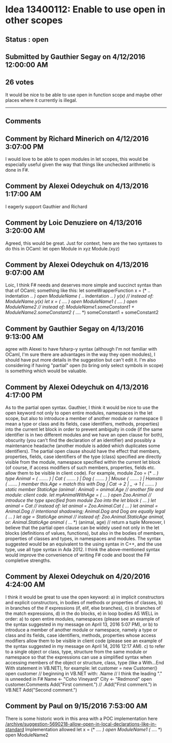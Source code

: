 # Idea 13400112: Enable to use open in other scopes #

## Status : open

## Submitted by Gauthier Segay on 4/12/2016 12:00:00 AM

## 26 votes

It would be nice to be able to use open in function scope and maybe other places where it currently is illegal.


------------------------
## Comments


## Comment by Richard Minerich on 4/12/2016 3:07:00 PM
I would love to be able to open modules in let scopes, this would be especially useful given the way that things like unchecked arithmetic is done in F#.


## Comment by Alexei Odeychuk on 4/13/2016 1:17:00 AM
I eagerly support Gauthier and Richard


## Comment by Loic Denuziere on 4/13/2016 3:20:00 AM
Agreed, this would be great. Just for context, here are the two syntaxes to do this in OCaml:
let open Module in xyz
Module.(xyz)


## Comment by Alexei Odeychuk on 4/13/2016 9:07:00 AM
Loic, I think F# needs and deserves more simple and succinct syntax than that of OCaml; something like this:
let someWrapperFunction x =
(* .. indentation .. *) open ModuleName
(* .. indentation .. *) y(x) // instead of: ModuleName.y(x)
let x =
(* .... *) open ModuleName1
(* .... *) open ModuleName2
// instead of: ModuleName1.someConstant1 + ModuleName2.someConstant2
(* .... *) someConstant1 + someConstant2


## Comment by Gauthier Segay on 4/13/2016 9:13:00 AM
agree with Alexei to have fsharp-y syntax (although I'm not familiar with OCaml, I'm sure there are advantages in the way they open modules), I should have put more details in the suggestion but can't edit it.
I'm also considering if having "partial" open (to bring only select symbols in scope) is something which would be valuable.


## Comment by Alexei Odeychuk on 4/13/2016 4:17:00 PM
As to the partial open syntax.
Gauthier, I think it would be nice to use the open keyword not only to open entire modules, namespaces in the let scope, but also to introduce a member of another module or namespace (I mean a type or class and its fields, case identifiers, methods, properties) into the current let block in order to prevent ambiguity in code (if the same identifier is in two different modules and we have an open clause for both), obscurity (you can't find the declaration of an identifier) and possibly a maintenance headache (another module is added which duplicates some identifiers).
The partial open clause should have the effect that members, properties, fields, case identifiers of the type (class) specified are directly visible from the module, namespace specified within the current let block (of course, if access modifiers of such members, properties, fields etc. allow them to be visible in client code).
For example,
module Zoo =
(* .. *) type Animal =
(* ….... *) | Cat
(* ….... *) | Dog
(* ….... *) | Mouse
(* ….... *) | Hamster
(* ….... *) member this.Age = match this with Dog | Cat -> 2 | _ -> 1
(* ….... *) static member StaticAge (animal : Animal) = animal.Age
// another file and module: client code.
let myAnimalWithAge =
(* ... *) open Zoo.Animal // introduce the type specified from module Zoo into the let block
(* … *) let animal = Cat // instead of: let animal = Zoo.Animal.Cat
(* … *) let animal = Animal.Dog // intentional shadowing; Animal.Dog and Dog are equally legal
(* … *) let age = StaticAge animal // instead of: Zoo.Animal.StaticAge animal, or: Animal.StaticAge animal
(* … *) (animal, age) // return a tuple
Moreover, I believe that the partial open clause can be widely used not only in the let blocks (definitions of values, functions), but also in the bodies of members, properties of classes and types, in namespaces and modules.
The syntax suggested would be an equivalent to the using syntax in C++, and the use type, use all type syntax in Ada 2012.
I think the above-mentioned syntax would improve the convenience of writing F# code and boost the F# completive strengths.


## Comment by Alexei Odeychuk on 4/20/2016 4:24:00 AM
I think it would be great to use the open keyword:
a) in implicit constructors and explicit constructors, in bodies of methods or properties of classes,
b) in branches of the if expressions (if, elif, else branches),
c) in branches of the match expressions,
d) in the do blocks,
e) in loop bodies
AS WELL in order:
a) to open entire modules, namespaces (please see an example of the syntax suggested in my message on April 13, 2016 5:07 PM), or
b) to introduce a member of another module or namespace, namely a type or class and its fields, case identifiers, methods, properties whose access modifiers allow them to be visible in client code (please see an example of the syntax suggested in my message on April 14, 2016 12:17 AM).
c) to refer to a single object or class, type, structure from the same module or namespace so that the expressions can use a simplified syntax when accessing members of the object or structure, class, type (like a With...End With statement in VB.NET), for example:
let customer = new Customer()
open customer
// beginning in VB.NET with: .Name
// I think the leading "." is unneeded in F#
Name <- "Coho Vineyard"
City <- "Redmond"
open customer.Comments
Add("First comment.") // .Add("First comment.") in VB.NET
Add("Second comment.")


## Comment by Paul on 9/15/2016 7:53:00 AM
There is some historic work in this area with a POC implementation here [/archive/suggestion-5690218-allow-open-in-local-declarations-like-in-standard](/archive/suggestion-5690218-allow-open-in-local-declarations-like-in-standard.md)
Implementation allowed
let x = 
(* .... *) open ModuleName1 
(* .... *) open ModuleName2 

